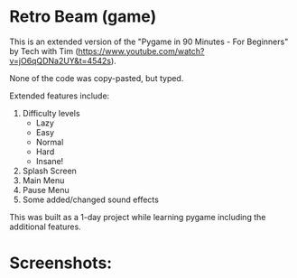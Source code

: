 # Retro Beam (game)

This is an extended version of the "Pygame in 90 Minutes - For Beginners" by Tech with Tim (https://www.youtube.com/watch?v=jO6qQDNa2UY&t=4542s).

None of the code was copy-pasted, but typed.

Extended features include:
  1. Difficulty levels
      - Lazy
      - Easy
      - Normal
      - Hard
      - Insane!
  2. Splash Screen
  3. Main Menu
  4. Pause Menu
  5. Some added/changed sound effects

This was built as a 1-day project while learning pygame including the additional features.

# Screenshots:
